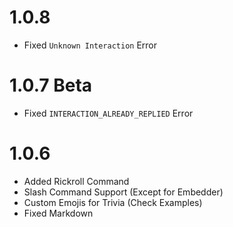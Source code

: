 # 1.0.8
- Fixed `Unknown Interaction` Error

# 1.0.7 Beta
- Fixed `INTERACTION_ALREADY_REPLIED` Error

# 1.0.6

- Added Rickroll Command
- Slash Command Support (Except for Embedder)
- Custom Emojis for Trivia (Check Examples)
- Fixed Markdown
